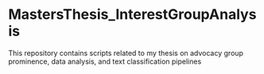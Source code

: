 # MastersThesis_InterestGroupAnalysis
This repository contains scripts related to my thesis on advocacy group prominence, data analysis, and text classification pipelines
